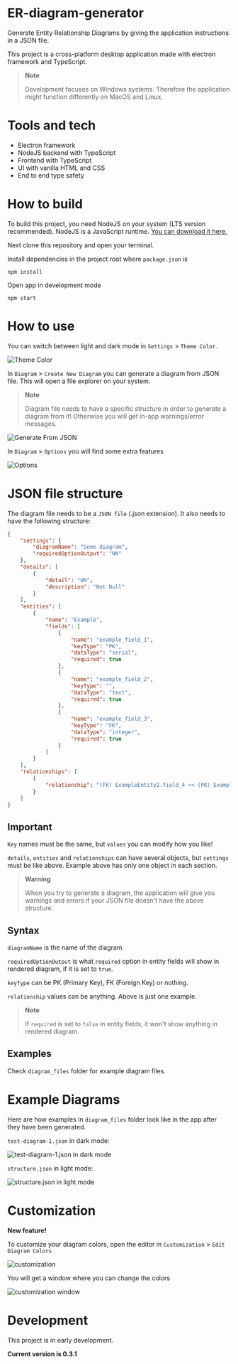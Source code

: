 # ER-diagram-generator

Generate Entity Relationship Diagrams by giving the application instructions in a JSON file.

This project is a cross-platform desktop application made with electron framework and TypeScript.

> **Note**
> 
> Development focuses on Windows systems. Therefore the application might function differently on MacOS and Linux.

# Tools and tech
- Electron framework
- NodeJS backend with TypeScript
- Frontend with TypeScript
- UI with vanilla HTML and CSS
- End to end type safety

# How to build
To build this project, you need NodeJS on your system (LTS version recommended). NodeJS is a JavaScript runtime. [You can download it here.][NodeJS_download]

Next clone this repository and open your terminal.

Install dependencies in the project root where `package.json` is
```
npm install
```

Open app in development mode
```
npm start
```

# How to use

You can switch between light and dark mode in `Settings` > `Theme Color.`

![Theme Color](./documentation/images/theme_color.JPG?raw=true)

In `Diagram` > `Create New Diagram` you can generate a diagram from JSON file. This will open a file explorer on your system.

> **Note**
> 
> Diagram file needs to have a specific structure in order to generate a diagram from it! Otherwise you will get in-app warnings/error messages.

![Generate From JSON](./documentation/images/generate_from_json.JPG?raw=true)

In `Diagram` > `Options` you will find some extra features

![Options](./documentation/images/diagram_options.JPG?raw=true)


# JSON file structure

The diagram file needs to be a `JSON file` (.json extension). It also needs to have the following structure:
```json
{
    "settings": {
        "diagramName": "Some diagram",
        "requiredOptionOutput": "NN"
    },
    "details": [
        {
            "detail": "NN",
            "description": "Not Null"
        }
    ],
    "entities": [
        {
            "name": "Example",
            "fields": [
                {
                    "name": "example_field_1",
                    "keyType": "PK",
                    "dataType": "serial",
                    "required": true
                },
                {
                    "name": "example_field_2",
                    "keyType": "",
                    "dataType": "text",
                    "required": true
                },
                {
                    "name": "example_field_3",
                    "keyType": "FK",
                    "dataType": "integer",
                    "required": true
                }
            ]
        }
    ],
    "relationships": [
        {
            "relationship": "(FK) ExampleEntity2.field_4 << (PK) ExampleEntity.field_1"
        }
    ]
}
```

## Important

`Key` names must be the same, but `values` you can modify how you like!

`details`, `entities` and `relationships` can have several objects, but `settings` must be like above. Example above has only one object in each section.

> **Warning**
> 
> When you try to generate a diagram, the application will give you warnings and errors if your JSON file doesn't have the above structure.


## Syntax

`diagramName` is the name of the diagram

`requiredOptionOutput` is what `required` option in entity fields will show in rendered diagram, if it is set to `true`.

`keyType` can be PK (Primary Key), FK (Foreign Key) or nothing.

`relationship` values can be anything. Above is just one example.

> **Note**
> 
> If `required` is set to `false` in entity fields, it won't show anything in rendered diagram.


## Examples

Check `diagram_files` folder for example diagram files.


# Example Diagrams

Here are how examples in `diagram_files` folder look like in the app after they have been generated.

`test-diagram-1.json` in dark mode:

![test-diagram-1.json in dark mode](./documentation/images/test_diagram_1_dark.JPG?raw=true)

`structure.json` in light mode:

![structure.json in light mode](./documentation/images/structure_light.JPG?raw=true)


# Customization

**New feature!**

To customize your diagram colors, open the editor in `Customization` > `Edit Diagram Colors`

![customization](./documentation/images/customization.JPG?raw=true)

You will get a window where you can change the colors

![customization window](./documentation/images/customization_window.JPG?raw=true)


# Development

This project is in early development.

**Current version is 0.3.1**

[NodeJS_download]: https://nodejs.org/en/